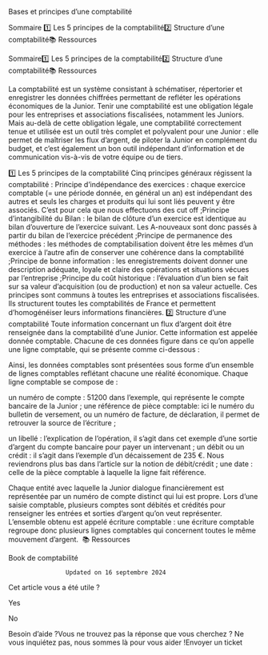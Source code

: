 



Bases et principes d’une comptabilité

Sommaire 
1️⃣ Les 5 principes de la comptabilité2️⃣ Structure d’une comptabilité📚 Ressources



Sommaire1️⃣ Les 5 principes de la comptabilité2️⃣ Structure d’une comptabilité📚 Ressources

La comptabilité est un système consistant à schématiser, répertorier et enregistrer les données chiffrées permettant de refléter les opérations économiques de la Junior.
Tenir une comptabilité est une obligation légale pour les entreprises et associations fiscalisées, notamment les Juniors. Mais au-delà de cette obligation légale, une comptabilité correctement tenue et utilisée est un outil très complet et polyvalent pour une Junior : elle permet de maîtriser les flux d’argent, de piloter la Junior en complément du budget, et c’est également un bon outil indépendant d’information et de communication vis-à-vis de votre équipe ou de tiers.

1️⃣ Les 5 principes de la comptabilité
Cinq principes généraux régissent la comptabilité :
Principe d’indépendance des exercices : chaque exercice comptable (= une période donnée, en général un an) est indépendant des autres et seuls les charges et produits qui lui sont liés peuvent y être associés. C’est pour cela que nous effectuons des cut off ;Principe d’intangibilité du Bilan : le bilan de clôture d’un exercice est identique au bilan d’ouverture de l’exercice suivant. Les A-nouveaux sont donc passés à partir du bilan de l’exercice précédent ;Principe de permanence des méthodes : les méthodes de comptabilisation doivent être les mêmes d’un exercice à l’autre afin de conserver une cohérence dans la comptabilité ;Principe de bonne information : les enregistrements doivent donner une description adéquate, loyale et claire des opérations et situations vécues par l’entreprise ;Principe du coût historique : l’évaluation d’un bien se fait sur sa valeur d’acquisition (ou de production) et non sa valeur actuelle.
Ces principes sont communs à toutes les entreprises et associations fiscalisées. Ils structurent toutes les comptabilités de France et permettent d’homogénéiser leurs informations financières.
2️⃣ Structure d’une comptabilité
Toute information concernant un flux d’argent doit être renseignée dans la comptabilité d’une Junior. Cette information est appelée donnée comptable. Chacune de ces données figure dans ce qu’on appelle une ligne comptable, qui se présente comme ci-dessous :


Ainsi, les données comptables sont présentées sous forme d’un ensemble de lignes comptables reflétant chacune une réalité économique. Chaque ligne comptable se compose de :

un numéro de compte : 51200 dans l’exemple, qui représente le compte bancaire de la Junior ;
une référence de pièce comptable: ici le numéro du bulletin de versement, ou un numéro de facture, de déclaration, il permet de retrouver la source de l’écriture ;


un libellé : l’explication de l’opération, il s’agit dans cet exemple d’une sortie d’argent du compte bancaire pour payer un intervenant ;
un débit ou un crédit : il s’agit dans l’exemple d’un décaissement de 235 €. Nous reviendrons plus bas dans l’article sur la notion de débit/crédit ;
une date : celle de la pièce comptable à laquelle la ligne fait référence.

Chaque entité avec laquelle la Junior dialogue financièrement est représentée par un numéro de compte distinct qui lui est propre. Lors d’une saisie comptable, plusieurs comptes sont débités et crédités pour renseigner les entrées et sorties d’argent qu’on veut représenter. L’ensemble obtenu est appelé écriture comptable : une écriture comptable regroupe donc plusieurs lignes comptables qui concernent toutes le même mouvement d’argent. 
📚 Ressources

Book de comptabilité



					Updated on 16 septembre 2024				



Cet article vous a été utile ?




Yes



No





Besoin d’aide ?Vous ne trouvez pas la réponse que vous cherchez ? Ne vous inquiétez pas, nous sommes là pour vous aider !Envoyer un ticket

